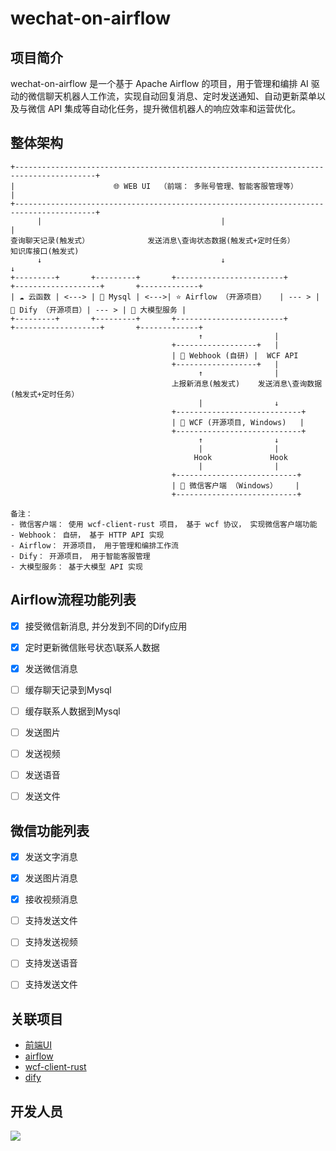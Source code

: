 # wechat-on-airflow

## 项目简介

wechat-on-airflow 是一个基于 Apache Airflow 的项目，用于管理和编排 AI 驱动的微信聊天机器人工作流，实现自动回复消息、定时发送通知、自动更新菜单以及与微信 API 集成等自动化任务，提升微信机器人的响应效率和运营优化。

## 整体架构

```
+----------------------------------------------------------------------------------------+
|                      🌐 WEB UI  （前端： 多账号管理、智能客服管理等）                        |          
+----------------------------------------------------------------------------------------+
      |                                        |                             |
查询聊天记录(触发式）             发送消息\查询状态数据(触发式+定时任务）        知识库接口(触发式)       
      ↓                                        ↓                             ↓   
+---------+       +---------+       +------------------------+       +-------------------+       +-------------+
| ☁️ 云函数 | <---> | 💾 Mysql | <--->| ⭐️ Airflow （开源项目）   | --- > | 🤖 Dify （开源项目）| --- > | 🧠 大模型服务 |
+---------+       +---------+       +------------------------+       +-------------------+       +-------------+
                                          ↑                |
                                    +------------------+   |
                                    | 🔌 Webhook (自研) |  WCF API
                                    +------------------+   |
                                          ↑                |
                                    上报新消息(触发式)    发送消息\查询数据(触发式+定时任务）
                                          |                ↓
                                    +----------------------------+
                                    | 🔄 WCF (开源项目, Windows)   |
                                    +----------------------------+
                                          ↑                ↓
                                          |                |
                                         Hook             Hook
                                          |                |
                                    +---------------------------+
                                    | 💬 微信客户端 （Windows）    |
                                    +---------------------------+

备注：
- 微信客户端： 使用 wcf-client-rust 项目， 基于 wcf 协议， 实现微信客户端功能
- Webhook： 自研， 基于 HTTP API 实现
- Airflow： 开源项目， 用于管理和编排工作流
- Dify： 开源项目， 用于智能客服管理
- 大模型服务： 基于大模型 API 实现
```

## Airflow流程功能列表

- [x] 接受微信新消息, 并分发到不同的Dify应用
- [x] 定时更新微信账号状态\联系人数据
- [x] 发送微信消息
- [ ] 缓存聊天记录到Mysql
- [ ] 缓存联系人数据到Mysql
- [ ] 发送图片
- [ ] 发送视频
- [ ] 发送语音
- [ ] 发送文件


## 微信功能列表

- [x] 发送文字消息
- [x] 发送图片消息
- [x] 接收视频消息
- [ ] 支持发送文件
- [ ] 支持发送视频
- [ ] 支持发送语音
- [ ] 支持发送文件


## 关联项目

- [前端UI](https://github.com/YuChanGongzhu/ai-agent)
- [airflow](https://github.com/apache/airflow)
- [wcf-client-rust](https://github.com/lich0821/wcf-client-rust)
- [dify](https://github.com/langgenius/dify)

## 开发人员

<a href="https://github.com/claude89757/wechat-on-airflow/graphs/contributors">![](https://contrib.rocks/image?repo=claude89757/wechat-on-airflow)</a>
